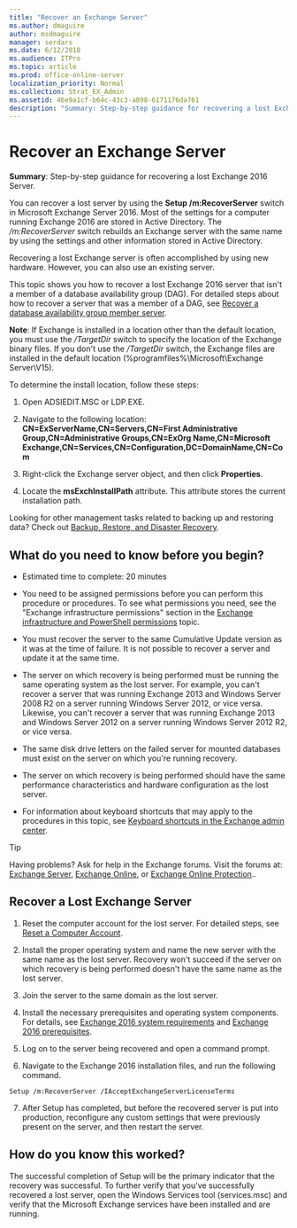 ```yaml
---
title: "Recover an Exchange Server"
ms.author: dmaguire
author: msdmaguire
manager: serdars
ms.date: 6/12/2018
ms.audience: ITPro
ms.topic: article
ms.prod: office-online-server
localization_priority: Normal
ms.collection: Strat_EX_Admin
ms.assetid: 46e9a1cf-b64c-43c3-a898-6171176da761
description: "Summary: Step-by-step guidance for recovering a lost Exchange 2016 Server."
---
```


# Recover an Exchange Server

 **Summary**: Step-by-step guidance for recovering a lost Exchange 2016 Server.
  
You can recover a lost server by using the **Setup /m:RecoverServer** switch in Microsoft Exchange Server 2016. Most of the settings for a computer running Exchange 2016 are stored in Active Directory. The  _/m:RecoverServer_ switch rebuilds an Exchange server with the same name by using the settings and other information stored in Active Directory. 
  
Recovering a lost Exchange server is often accomplished by using new hardware. However, you can also use an existing server.
  
This topic shows you how to recover a lost Exchange 2016 server that isn't a member of a database availability group (DAG). For detailed steps about how to recover a server that was a member of a DAG, see [Recover a database availability group member server](recover-dag-member-servers.md).
  
 **Note**: If Exchange is installed in a location other than the default location, you must use the  _/TargetDir_ switch to specify the location of the Exchange binary files. If you don't use the  _/TargetDir_ switch, the Exchange files are installed in the default location (%programfiles%\Microsoft\Exchange Server\V15). 
  
To determine the install location, follow these steps:
  
1. Open ADSIEDIT.MSC or LDP.EXE.
    
2. Navigate to the following location: **CN=ExServerName,CN=Servers,CN=First Administrative Group,CN=Administrative Groups,CN=ExOrg Name,CN=Microsoft Exchange,CN=Services,CN=Configuration,DC=DomainName,CN=Com**
    
3. Right-click the Exchange server object, and then click **Properties**.
    
4. Locate the **msExchInstallPath** attribute. This attribute stores the current installation path. 
    
Looking for other management tasks related to backing up and restoring data? Check out [Backup, Restore, and Disaster Recovery](http://technet.microsoft.com/library/394fc4ed-fa02-41fa-9159-cc2754ff8875.aspx).
  
## What do you need to know before you begin?

- Estimated time to complete: 20 minutes
    
- You need to be assigned permissions before you can perform this procedure or procedures. To see what permissions you need, see the "Exchange infrastructure permissions" section in the [Exchange infrastructure and PowerShell permissions](../../permissions/feature-permissions/infrastructure-permissions.md) topic. 
    
- You must recover the server to the same Cumulative Update version as it was at the time of failure. It is not possible to recover a server and update it at the same time.
    
- The server on which recovery is being performed must be running the same operating system as the lost server. For example, you can't recover a server that was running Exchange 2013 and Windows Server 2008 R2 on a server running Windows Server 2012, or vice versa. Likewise, you can't recover a server that was running Exchange 2013 and Windows Server 2012 on a server running Windows Server 2012 R2, or vice versa.
    
- The same disk drive letters on the failed server for mounted databases must exist on the server on which you're running recovery.
    
- The server on which recovery is being performed should have the same performance characteristics and hardware configuration as the lost server.
    
- For information about keyboard shortcuts that may apply to the procedures in this topic, see [Keyboard shortcuts in the Exchange admin center](../../about-documentation/exchange-admin-center-keyboard-shortcuts.md).
    
> [!TIP]
> Having problems? Ask for help in the Exchange forums. Visit the forums at: [Exchange Server](https://go.microsoft.com/fwlink/p/?linkId=60612), [Exchange Online](https://go.microsoft.com/fwlink/p/?linkId=267542), or [Exchange Online Protection](https://go.microsoft.com/fwlink/p/?linkId=285351).. 
  
## Recover a Lost Exchange Server

1. Reset the computer account for the lost server. For detailed steps, see [Reset a Computer Account](https://go.microsoft.com/fwlink/p/?linkId=165388).
    
2. Install the proper operating system and name the new server with the same name as the lost server. Recovery won't succeed if the server on which recovery is being performed doesn't have the same name as the lost server.
    
3. Join the server to the same domain as the lost server.
    
4. Install the necessary prerequisites and operating system components. For details, see [Exchange 2016 system requirements](../../plan-and-deploy/system-requirements.md) and [Exchange 2016 prerequisites](../../plan-and-deploy/prerequisites.md).
    
5. Log on to the server being recovered and open a command prompt.
    
6. Navigate to the Exchange 2016 installation files, and run the following command.
    
  ```
  Setup /m:RecoverServer /IAcceptExchangeServerLicenseTerms
  ```

7. After Setup has completed, but before the recovered server is put into production, reconfigure any custom settings that were previously present on the server, and then restart the server.
    
## How do you know this worked?

The successful completion of Setup will be the primary indicator that the recovery was successful. To further verify that you've successfully recovered a lost server, open the Windows Services tool (services.msc) and verify that the Microsoft Exchange services have been installed and are running.
  

